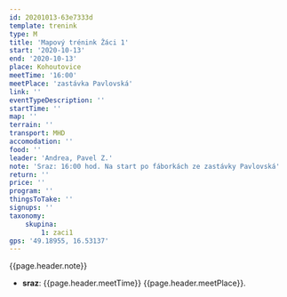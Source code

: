 ```yaml
---
id: 20201013-63e7333d
template: trenink
type: M
title: 'Mapový trénink Žáci 1'
start: '2020-10-13'
end: '2020-10-13'
place: Kohoutovice
meetTime: '16:00'
meetPlace: 'zastávka Pavlovská'
link: ''
eventTypeDescription: ''
startTime: ''
map: ''
terrain: ''
transport: MHD
accomodation: ''
food: ''
leader: 'Andrea, Pavel Z.'
note: 'Sraz: 16:00 hod. Na start po fáborkách ze zastávky Pavlovská'
return: ''
price: ''
program: ''
thingsToTake: ''
signups: ''
taxonomy:
    skupina:
        1: zaci1
gps: '49.18955, 16.53137'
---
```


{{page.header.note}}
* **sraz**: {{page.header.meetTime}} {{page.header.meetPlace}}.
